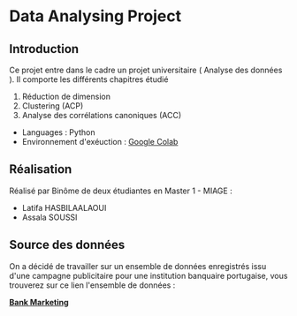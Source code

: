 # Data Analysing Project
## Introduction
Ce projet entre dans le cadre un projet universitaire ( Analyse des données ).
Il comporte les différents chapitres étudié 
1. Réduction de dimension
2. Clustering (ACP)
3. Analyse des corrélations canoniques (ACC)
* Languages : Python
* Environnement d'exéuction : [Google Colab](https://colab.research.google.com/)
## Réalisation 
Réalisé par Binôme de deux étudiantes en Master 1 - MIAGE :
* Latifa HASBILAALAOUI
* Assala SOUSSI
## Source des données 
On a décidé de travailler sur un ensemble de données enregistrés issu d'une campagne publicitaire pour une institution banquaire portugaise, vous trouverez sur ce lien l'ensemble de données :

 **[Bank Marketing](http://archive.ics.uci.edu/ml/datasets/Bank+Marketing)**
